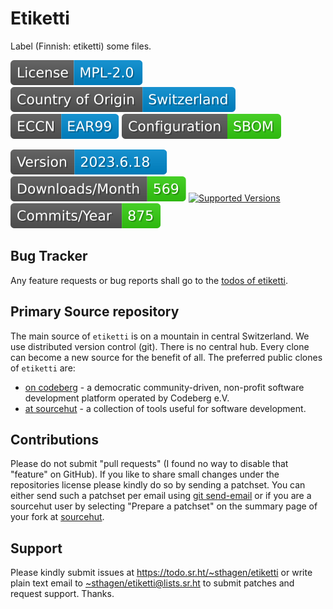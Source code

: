# Etiketti

Label (Finnish: etiketti) some files.

[![license](badges/license-spdx-mpl-2-0-neutral.svg)](https://git.sr.ht/~sthagen/etiketti/tree/default/item/LICENSE)
[![Country of Origin](badges/country-of-origin-name-switzerland-neutral.svg)](https://git.sr.ht/~sthagen/etiketti/tree/default/item/COUNTRY-OF-ORIGIN)
[![Export Classification Control Number (ECCN)](badges/export-control-classification-number_eccn-ear99-neutral.svg)](https://git.sr.ht/~sthagen/etiketti/tree/default/item/EXPORT-CONTROL-CLASSIFICATION-NUMBER)
[![Configuration](badges/configuration-sbom.svg)](third-party/index.html)

[![Version](badges/latest-release.svg)](https://pypi.python.org/pypi/etiketti/)
[![Downloads](badges/downloads-per-month.svg)](https://pepy.tech/project/etiketti)
[![Supported Versions](https://img.shields.io/pypi/pyversions/etiketti.svg?style=flat)](https://pypi.python.org/pypi/etiketti/)
[![Maintenance Status](badges/commits-per-year.svg)](https://git.sr.ht/~sthagen/etiketti/log)

## Bug Tracker

Any feature requests or bug reports shall go to the [todos of etiketti](https://todo.sr.ht/~sthagen/etiketti).

## Primary Source repository

The main source of `etiketti` is on a mountain in central Switzerland.
We use distributed version control (git).
There is no central hub.
Every clone can become a new source for the benefit of all.
The preferred public clones of `etiketti` are:

* [on codeberg](https://codeberg.org/sthagen/etiketti) - a democratic community-driven, non-profit software development platform operated by Codeberg e.V.
* [at sourcehut](https://git.sr.ht/~sthagen/etiketti) - a collection of tools useful for software development.

## Contributions

Please do not submit "pull requests" (I found no way to disable that "feature" on GitHub).
If you like to share small changes under the repositories license please kindly do so by sending a patchset.
You can either send such a patchset per email using [git send-email](https://git-send-email.io) or 
if you are a sourcehut user by selecting "Prepare a patchset" on the summary page of your fork at [sourcehut](https://git.sr.ht/).

## Support

Please kindly submit issues at <https://todo.sr.ht/~sthagen/etiketti> or write plain text email to <~sthagen/etiketti@lists.sr.ht> to submit patches and request support. Thanks.
